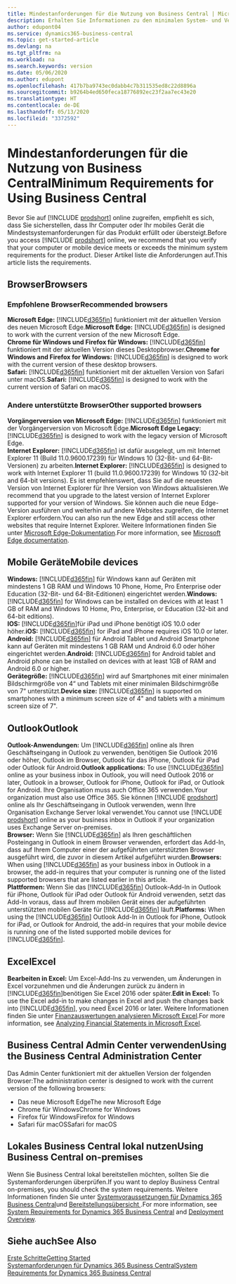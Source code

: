 ```yaml
---
title: Mindestanforderungen für die Nutzung von Business Central | Microsoft Docs
description: Erhalten Sie Informationen zu den minimalen System- und Versionsanforderungen für die Verwendung von Business Central online.
author: edupont04
ms.service: dynamics365-business-central
ms.topic: get-started-article
ms.devlang: na
ms.tgt_pltfrm: na
ms.workload: na
ms.search.keywords: version
ms.date: 05/06/2020
ms.author: edupont
ms.openlocfilehash: 417b7ba9743ec0dabb4c7b311535ed8c22d8896a
ms.sourcegitcommit: b9264b4ed650feca18776892ec23f2aa7ec43e20
ms.translationtype: HT
ms.contentlocale: de-DE
ms.lasthandoff: 05/13/2020
ms.locfileid: "3372592"
---
```

# <a name="minimum-requirements-for-using-business-central"></a><span data-ttu-id="d1b54-103">Mindestanforderungen für die Nutzung von Business Central</span><span class="sxs-lookup"><span data-stu-id="d1b54-103">Minimum Requirements for Using Business Central</span></span>
<span data-ttu-id="d1b54-104">Bevor Sie auf [!INCLUDE [prodshort](includes/prodshort.md)] online zugreifen, empfiehlt es sich, dass Sie sicherstellen, dass Ihr Computer oder Ihr mobiles Gerät die Mindestsystemanforderungen für das Produkt erfüllt oder übersteigt.</span><span class="sxs-lookup"><span data-stu-id="d1b54-104">Before you access [!INCLUDE [prodshort](includes/prodshort.md)] online, we recommend that you verify that your computer or mobile device meets or exceeds the minimum system requirements for the product.</span></span> <span data-ttu-id="d1b54-105">Dieser Artikel liste die Anforderungen auf.</span><span class="sxs-lookup"><span data-stu-id="d1b54-105">This article lists the requirements.</span></span>  

## <a name="browsers"></a><span data-ttu-id="d1b54-106">Browser</span><span class="sxs-lookup"><span data-stu-id="d1b54-106">Browsers</span></span>

### <a name="recommended-browsers"></a><span data-ttu-id="d1b54-107">Empfohlene Browser</span><span class="sxs-lookup"><span data-stu-id="d1b54-107">Recommended browsers</span></span>

<span data-ttu-id="d1b54-108">**Microsoft Edge:** [!INCLUDE[d365fin](includes/d365fin_md.md)] funktioniert mit der aktuellen Version des neuen Microsoft Edge.</span><span class="sxs-lookup"><span data-stu-id="d1b54-108">**Microsoft Edge:** [!INCLUDE[d365fin](includes/d365fin_md.md)] is designed to work with the current version of the new Microsoft Edge.</span></span>  
<span data-ttu-id="d1b54-109">**Chrome für Windows und Firefox für Windows:** [!INCLUDE[d365fin](includes/d365fin_md.md)] funktioniert mit der aktuellen Version dieses Desktopbrowser.</span><span class="sxs-lookup"><span data-stu-id="d1b54-109">**Chrome for Windows and Firefox for Windows:** [!INCLUDE[d365fin](includes/d365fin_md.md)] is designed to work with the current version of these desktop browsers.</span></span>  
<span data-ttu-id="d1b54-110">**Safari:** [!INCLUDE[d365fin](includes/d365fin_md.md)] funktioniert mit der aktuellen Version von Safari unter macOS.</span><span class="sxs-lookup"><span data-stu-id="d1b54-110">**Safari:** [!INCLUDE[d365fin](includes/d365fin_md.md)] is designed to work with the current version of Safari on macOS.</span></span>  

### <a name="other-supported-browsers"></a><span data-ttu-id="d1b54-111">Andere unterstützte Browser</span><span class="sxs-lookup"><span data-stu-id="d1b54-111">Other supported browsers</span></span>

<span data-ttu-id="d1b54-112">**Vorgängerversion von Microsoft Edge:** [!INCLUDE[d365fin](includes/d365fin_md.md)] funktioniert mit der Vorgängerversion von Microsoft Edge.</span><span class="sxs-lookup"><span data-stu-id="d1b54-112">**Microsoft Edge Legacy:** [!INCLUDE[d365fin](includes/d365fin_md.md)] is designed to work with the legacy version of Microsoft Edge.</span></span>  
<span data-ttu-id="d1b54-113">**Internet Explorer:** [!INCLUDE[d365fin](includes/d365fin_md.md)] ist dafür ausgelegt, um mit Internet Explorer 11 (Build 11.0.9600.17239) für Windows 10 (32-Bit- und 64-Bit-Versionen) zu arbeiten.</span><span class="sxs-lookup"><span data-stu-id="d1b54-113">**Internet Explorer:** [!INCLUDE[d365fin](includes/d365fin_md.md)] is designed to work with Internet Explorer 11 (build 11.0.9600.17239) for Windows 10 (32-bit and 64-bit versions).</span></span> <span data-ttu-id="d1b54-114">Es ist empfehlenswert, dass Sie auf die neuesten Version von Internet Explorer für Ihre Version von Windows aktualisieren.</span><span class="sxs-lookup"><span data-stu-id="d1b54-114">We recommend that you upgrade to the latest version of Internet Explorer supported for your version of Windows.</span></span> <span data-ttu-id="d1b54-115">Sie können auch die neue Edge-Version ausführen und weiterhin auf andere Websites zugreifen, die Internet Explorer erfordern.</span><span class="sxs-lookup"><span data-stu-id="d1b54-115">You can also run the new Edge and still access other websites that require Internet Explorer.</span></span> <span data-ttu-id="d1b54-116">Weitere Informationen finden Sie unter [Microsoft Edge-Dokumentation](/deployedge/edge-ie-mode).</span><span class="sxs-lookup"><span data-stu-id="d1b54-116">For more information, see [Microsoft Edge documentation](/deployedge/edge-ie-mode).</span></span>

## <a name="mobile-devices"></a><span data-ttu-id="d1b54-117">Mobile Geräte</span><span class="sxs-lookup"><span data-stu-id="d1b54-117">Mobile devices</span></span>
<span data-ttu-id="d1b54-118">**Windows:** [!INCLUDE[d365fin](includes/d365fin_md.md)] für Windows kann auf Geräten mit mindestens 1 GB RAM und Windows 10 Phone, Home, Pro Enterprise oder Education (32-Bit- und 64-Bit-Editionen) eingerichtet werden.</span><span class="sxs-lookup"><span data-stu-id="d1b54-118">**Windows:** [!INCLUDE[d365fin](includes/d365fin_md.md)] for Windows can be installed on devices with at least 1 GB of RAM and Windows 10 Home, Pro, Enterprise, or Education (32-bit and 64-bit editions).</span></span>  
<span data-ttu-id="d1b54-119">**IOS:** [!INCLUDE[d365fin](includes/d365fin_md.md)]für iPad und iPhone benötigt iOS 10.0 oder höher.</span><span class="sxs-lookup"><span data-stu-id="d1b54-119">**iOS:** [!INCLUDE[d365fin](includes/d365fin_md.md)] for iPad and iPhone requires iOS 10.0 or later.</span></span>  
<span data-ttu-id="d1b54-120">**Android:** [!INCLUDE[d365fin](includes/d365fin_md.md)] für Android  Tablet und Android Smartphone kann auf Geräten mit mindestens 1 GB RAM und Android 6.0 oder höher eingerichtet werden.</span><span class="sxs-lookup"><span data-stu-id="d1b54-120">**Android:** [!INCLUDE[d365fin](includes/d365fin_md.md)] for Android tablet and Android phone can be installed on devices with at least 1GB of RAM and Android 6.0 or higher.</span></span>  
<span data-ttu-id="d1b54-121">**Gerätegröße:** [!INCLUDE[d365fin](includes/d365fin_md.md)] wird auf Smartphones mit einer minimalen Bildschirmgröße von 4“ und Tablets mit einer minimalen Bildschirmgröße von 7“ unterstützt.</span><span class="sxs-lookup"><span data-stu-id="d1b54-121">**Device size:** [!INCLUDE[d365fin](includes/d365fin_md.md)] is supported on smartphones with a minimum screen size of 4" and tablets with a minimum screen size of 7".</span></span>  

## <a name="outlook"></a><span data-ttu-id="d1b54-122">Outlook</span><span class="sxs-lookup"><span data-stu-id="d1b54-122">Outlook</span></span>
<span data-ttu-id="d1b54-123">**Outlook-Anwendungen:** Um [!INCLUDE[d365fin](includes/d365fin_md.md)] online als Ihren Geschäftseingang in Outlook zu verwenden, benötigen Sie Outlook 2016 oder höher, Outlook im Browser, Outlook für das iPhone, Outlook für iPad oder Outlook für Android.</span><span class="sxs-lookup"><span data-stu-id="d1b54-123">**Outlook applications:** To use [!INCLUDE[d365fin](includes/d365fin_md.md)] online as your business inbox in Outlook, you will need Outlook 2016 or later, Outlook in a browser, Outlook for iPhone, Outlook for iPad, or Outlook for Android.</span></span> <span data-ttu-id="d1b54-124">Ihre Organisation muss auch Office 365 verwenden.</span><span class="sxs-lookup"><span data-stu-id="d1b54-124">Your organization must also use Office 365.</span></span> <span data-ttu-id="d1b54-125">Sie können [!INCLUDE [prodshort](includes/prodshort.md)] online als Ihr Geschäftseingang in Outlook verwenden, wenn Ihre Organisation Exchange Server lokal verwendet.</span><span class="sxs-lookup"><span data-stu-id="d1b54-125">You cannot use [!INCLUDE [prodshort](includes/prodshort.md)] online as your business inbox in Outlook if your organization uses Exchange Server on-premises.</span></span>  
<span data-ttu-id="d1b54-126">**Browser:** Wenn Sie [!INCLUDE[d365fin](includes/d365fin_md.md)] als Ihren geschäftlichen Posteingang in Outlook in einem Browser verwenden, erfordert das Add-In, dass auf Ihrem Computer einer der aufgeführten unterstützten Browser ausgeführt wird, die zuvor in diesem Artikel aufgeführt wurden.</span><span class="sxs-lookup"><span data-stu-id="d1b54-126">**Browsers:** When using [!INCLUDE[d365fin](includes/d365fin_md.md)] as your business inbox in Outlook in a browser, the add-in requires that your computer is running one of the listed supported browsers that are listed earlier in this article.</span></span>  
<span data-ttu-id="d1b54-127">**Plattformen:** Wenn Sie das [!INCLUDE[d365fin](includes/d365fin_md.md)] Outlook-Add-In in Outlook für iPhone, Outlook für iPad oder Outlook für Android verwenden, setzt das Add-In voraus, dass auf Ihrem mobilen Gerät eines der aufgeführten unterstützten mobilen Geräte für [!INCLUDE[d365fin](includes/d365fin_md.md)] läuft.</span><span class="sxs-lookup"><span data-stu-id="d1b54-127">**Platforms:** When using the [!INCLUDE[d365fin](includes/d365fin_md.md)] Outlook Add-In in Outlook for iPhone, Outlook for iPad, or Outlook for Android, the add-in requires that your mobile device is running one of the listed supported mobile devices for [!INCLUDE[d365fin](includes/d365fin_md.md)].</span></span>  

## <a name="excel"></a><span data-ttu-id="d1b54-128">Excel</span><span class="sxs-lookup"><span data-stu-id="d1b54-128">Excel</span></span>
<span data-ttu-id="d1b54-129">**Bearbeiten in Excel:** Um Excel-Add-Ins zu verwenden, um Änderungen in Excel vorzunehmen und die Änderungen zurück zu ändern in [!INCLUDE[d365fin](includes/d365fin_md.md)]benötigen Sie Excel 2016 oder später.</span><span class="sxs-lookup"><span data-stu-id="d1b54-129">**Edit in Excel:** To use the Excel add-in to make changes in Excel and push the changes back into [!INCLUDE[d365fin](includes/d365fin_md.md)], you need Excel 2016 or later.</span></span> <span data-ttu-id="d1b54-130">Weitere Informationen finden Sie unter [Finanzauswertungen analysieren Microsoft Excel](finance-analyze-excel.md).</span><span class="sxs-lookup"><span data-stu-id="d1b54-130">For more information, see [Analyzing Financial Statements in Microsoft Excel](finance-analyze-excel.md).</span></span>  

## <a name="using-the-business-central-administration-center"></a><a name="TAC"></a> <span data-ttu-id="d1b54-131">Business Central Admin Center verwenden</span><span class="sxs-lookup"><span data-stu-id="d1b54-131">Using the Business Central Administration Center</span></span>
<span data-ttu-id="d1b54-132">Das Admin Center funktioniert mit der aktuellen Version der folgenden Browser:</span><span class="sxs-lookup"><span data-stu-id="d1b54-132">The administration center is designed to work with the current version of the following browsers:</span></span>
- <span data-ttu-id="d1b54-133">Das neue Microsoft Edge</span><span class="sxs-lookup"><span data-stu-id="d1b54-133">The new Microsoft Edge</span></span>
- <span data-ttu-id="d1b54-134">Chrome für Windows</span><span class="sxs-lookup"><span data-stu-id="d1b54-134">Chrome for Windows</span></span>
- <span data-ttu-id="d1b54-135">Firefox für Windows</span><span class="sxs-lookup"><span data-stu-id="d1b54-135">Firefox for Windows</span></span>
- <span data-ttu-id="d1b54-136">Safari für macOS</span><span class="sxs-lookup"><span data-stu-id="d1b54-136">Safari for macOS</span></span>

## <a name="using-business-central-on-premises"></a><span data-ttu-id="d1b54-137">Lokales Business Central lokal nutzen</span><span class="sxs-lookup"><span data-stu-id="d1b54-137">Using Business Central on-premises</span></span>

<span data-ttu-id="d1b54-138">Wenn Sie Business Central lokal bereitstellen möchten, sollten Sie die Systemanforderungen überprüfen.</span><span class="sxs-lookup"><span data-stu-id="d1b54-138">If you want to deploy Business Central on-premises, you should check the system requirements.</span></span> <span data-ttu-id="d1b54-139">Weitere Informationen finden Sie unter [Systemvoraussetzungen für Dynamics 365 Business Central](/dynamics365/business-central/dev-itpro/deployment/system-requirement-business-central)und [Bereitstellungsübersicht ](/dynamics365/business-central/dev-itpro/deployment/deployment).</span><span class="sxs-lookup"><span data-stu-id="d1b54-139">For more information, see [System Requirements for Dynamics 365 Business Central](/dynamics365/business-central/dev-itpro/deployment/system-requirement-business-central) and [Deployment Overview](/dynamics365/business-central/dev-itpro/deployment/deployment).</span></span>  

## <a name="see-also"></a><span data-ttu-id="d1b54-140">Siehe auch</span><span class="sxs-lookup"><span data-stu-id="d1b54-140">See Also</span></span>
[<span data-ttu-id="d1b54-141">Erste Schritte</span><span class="sxs-lookup"><span data-stu-id="d1b54-141">Getting Started</span></span>](product-get-started.md)  
[<span data-ttu-id="d1b54-142">Systemanforderungen für Dynamics 365 Business Central</span><span class="sxs-lookup"><span data-stu-id="d1b54-142">System Requirements for Dynamics 365 Business Central</span></span>](/dynamics365/business-central/dev-itpro/deployment/system-requirement-business-central)  
